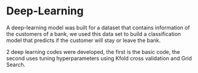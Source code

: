 # Deep-Learning
A deep-learning model was built for a dataset that contains information of the customers of a bank, we used this 
data set to build a classification model that predicts if the customer will stay or leave the bank.

2 deep learning codes were developed, the first is the basic code, the second uses tuning hyperparameters using Kfold cross validation and
Grid Search.
